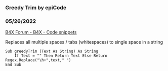 ###   Greedy Trim by epiCode
### 05/26/2022
[B4X Forum - B4X - Code snippets](https://www.b4x.com/android/forum/threads/140808/)

Replaces all multiple spaces / tabs (whitespaces) to single space in a string  
  

```B4X
Sub greedyTrim (Text As String) As String  
    If Text = "" Then Return Text Else Return Regex.Replace("\h+",text," ")   
End Sub
```